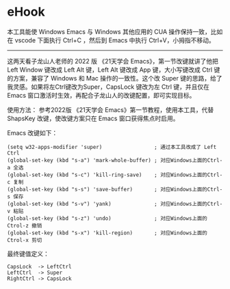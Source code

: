 # eHook

本工具能使 Windows Emacs 与 Windows 其他应用的 CUA 操作保持一致，比如在 vscode 下面执行 Ctrl+C ，然后到 Emacs 中执行 Ctrl+V，小拇指不移动。

---

这两天看子龙山人老师的 2022 版 《21天学会 Emacs》，第一节改键就讲了他把 Left Window 键改成 Left Alt 键，Left Alt 键改成 App 键，大小写键改成 Ctrl 键的方案，兼容了 Windows 和 Mac 操作的一致性。这个改 Super 键的思路，给了我灵感。如果将左Ctrl键改为Super，CapsLock 键改为左 Ctrl 键，并且仅在 Emacs 窗口激活时生效，再配合子龙山人的改键配置，即可实现目标。

使用方法：
参考2022版 《21天学会 Emacs》第一节教程，使用本工具，代替 ShapsKey 改键，使改键方案只在 Emacs 窗口获得焦点时启用。

Emacs 改键如下：

```
(setq w32-apps-modifier 'super)                 ; 通过本工具改成了 Left Ctrl
(global-set-key (kbd "s-a") 'mark-whole-buffer) ; 对应Windows上面的Ctrl-a 全选
(global-set-key (kbd "s-c") 'kill-ring-save)    ; 对应Windows上面的Ctrl-c 复制
(global-set-key (kbd "s-s") 'save-buffer)       ; 对应Windows上面的Ctrl-s 保存
(global-set-key (kbd "s-v") 'yank)              ; 对应Windows上面的Ctrl-v 粘贴
(global-set-key (kbd "s-z") 'undo)              ; 对应Windows上面的Ctrol-z 撤销
(global-set-key (kbd "s-x") 'kill-region)       ; 对应Windows上面的Ctrol-x 剪切
```

最终键值定义：

```
CapsLock  -> LeftCtrl
LeftCtrl  -> Super
RightCtrl -> CapsLock
```
